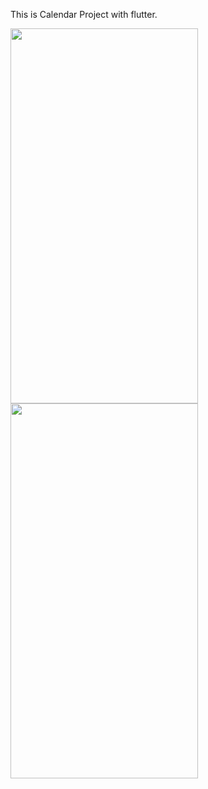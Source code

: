 This is Calendar Project with flutter.

<img src="https://github.com/user-attachments/assets/ba1ae939-95fc-479a-af93-2f427cacbd0c" width="300" height="600"/>
<br/>
<img src="https://github.com/user-attachments/assets/cceaca57-6e06-4289-9702-e0addd2c3ee6" width="300" height="600"/>
